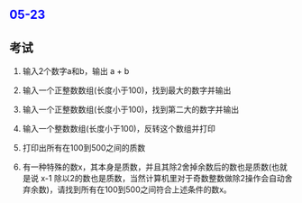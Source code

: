 <h2 style="color:blue">05-23</h2>

## 考试

1. 输入2个数字a和b，输出 a + b

2. 输入一个正整数数组(长度小于100)，找到最大的数字并输出

3. 输入一个正整数数组(长度小于100)，找到第二大的数字并输出

4. 输入一个整数数组(长度小于100)，反转这个数组并打印

5. 打印出所有在100到500之间的质数

6. 有一种特殊的数x，其本身是质数，并且其除2舍掉余数后的数也是质数(也就是说 x-1 除以2的数也是质数，当然计算机里对于奇数整数做除2操作会自动舍弃余数)，请找到所有在100到500之间符合上述条件的数x。